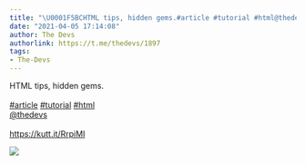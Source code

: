 ```yaml
---
title: "\U0001F5BCHTML tips, hidden gems.#article #tutorial #html@thedevshttps://kutt.it/RrpiMI"
date: "2021-04-05 17:14:08"
author: The Devs
authorlink: https://t.me/thedevs/1897
tags:
- The-Devs
---
```

<p>HTML tips, hidden gems.<br><br><a href="https://t.me/thedevs/1897?q=%23article">#article</a> <a href="https://t.me/thedevs/1897?q=%23tutorial">#tutorial</a> <a href="https://t.me/thedevs/1897?q=%23html">#html</a><br><a href="https://t.me/thedevs" target="_blank">@thedevs</a><br><br><a href="https://kutt.it/RrpiMI" target="_blank" rel="noopener">https://kutt.it/RrpiMI</a></p><img src="https://cdn4.telesco.pe/file/dzBos-uq3OlPosGgJQ_uGyWA-vrwQCifArnkFVpxFKb5zaReDshGQ_-Y4tfN3wEgUMtIFTqXN-YOpJtM6Xq8o0O8Og0YBxSdA7BPX46Odl00aizDqdJOqXqb7V1MYd4t61gf4_HsKOfHj10N_zny68IaCFbqRnvIQTg2YeCSI4wiEVVtcVGy8zwUrXYB0ctQUP47MlwZR6rKH5b2_W6x1uPa_atY30Zrr38p5AzseLLkf4uIHtcwFhN_2LYGOSQQSrZkPPF_e0YTSBuKSzcIfwaIBKh3CdZqcYiob6SY-GRJs9EFdeFgB16NmLfTntiFjJSAsapkrkowvH73dMhnCQ.jpg" referrerpolicy="no-referrer">